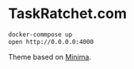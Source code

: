 # TaskRatchet.com

```bash
docker-commpose up
open http://0.0.0.0:4000
```

Theme based on [Minima](https://github.com/jekyll/minima).
